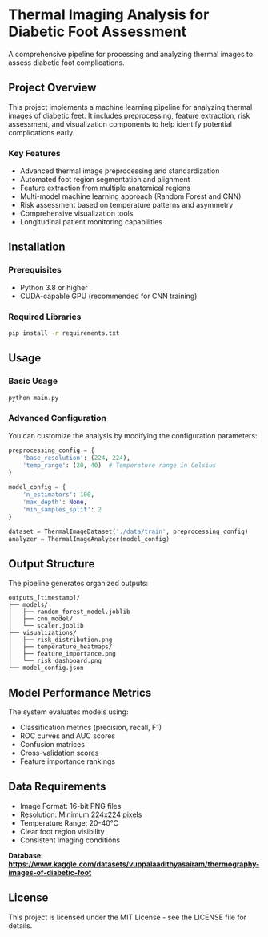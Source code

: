 # Thermal Imaging Analysis for Diabetic Foot Assessment

A comprehensive pipeline for processing and analyzing thermal images to assess diabetic foot complications.

## Project Overview

This project implements a machine learning pipeline for analyzing thermal images of diabetic feet. It includes preprocessing, feature extraction, risk assessment, and visualization components to help identify potential complications early.

### Key Features

- Advanced thermal image preprocessing and standardization
- Automated foot region segmentation and alignment
- Feature extraction from multiple anatomical regions
- Multi-model machine learning approach (Random Forest and CNN)
- Risk assessment based on temperature patterns and asymmetry
- Comprehensive visualization tools
- Longitudinal patient monitoring capabilities

## Installation

### Prerequisites

- Python 3.8 or higher
- CUDA-capable GPU (recommended for CNN training)

### Required Libraries

```bash
pip install -r requirements.txt
```

## Usage

### Basic Usage

```python
python main.py
```

### Advanced Configuration

You can customize the analysis by modifying the configuration parameters:

```python
preprocessing_config = {
    'base_resolution': (224, 224),
    'temp_range': (20, 40)  # Temperature range in Celsius
}

model_config = {
    'n_estimators': 100,
    'max_depth': None,
    'min_samples_split': 2
}

dataset = ThermalImageDataset('./data/train', preprocessing_config)
analyzer = ThermalImageAnalyzer(model_config)
```

## Output Structure

The pipeline generates organized outputs:

```
outputs_[timestamp]/
├── models/
│   ├── random_forest_model.joblib
│   ├── cnn_model/
│   └── scaler.joblib
├── visualizations/
│   ├── risk_distribution.png
│   ├── temperature_heatmaps/
│   ├── feature_importance.png
│   └── risk_dashboard.png
└── model_config.json
```

## Model Performance Metrics

The system evaluates models using:

- Classification metrics (precision, recall, F1)
- ROC curves and AUC scores
- Confusion matrices
- Cross-validation scores
- Feature importance rankings

## Data Requirements

- Image Format: 16-bit PNG files
- Resolution: Minimum 224x224 pixels
- Temperature Range: 20-40°C
- Clear foot region visibility
- Consistent imaging conditions

**Database: https://www.kaggle.com/datasets/vuppalaadithyasairam/thermography-images-of-diabetic-foot**

## License

This project is licensed under the MIT License - see the LICENSE file for details.
